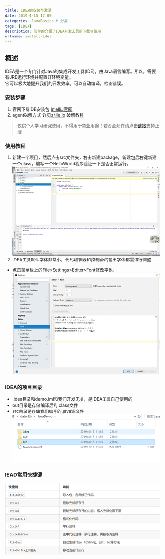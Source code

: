 ```yaml
---
title: IDEA的安装与激活
date: 2019-4-15 17:00
categories: JavaBasics # 分类
tags: [IDEA]
description: 简单的介绍了IDEA开发工具的下载与使用
urlname: install-idea
---
```




## 概述
IDEA是一个专门针对Java的集成开发工具(IDE)，由Java语言编写。所以，需要有JRE运行环境并配置好环境变量。<br>它可以极大地提升我们的开发效率。可以自动编译，检查错误。

<!--more-->

### 安装步骤
1. 官网下载IDE安装包
[IntelliJ官网](https://www.jetbrains.com/idea/)
2. agent破解方式
详见[zhile.io](https://zhile.io/) 破解教程

> 仅供个人学习研究使用，不得用于商业用途！若资金允许请点击[链接](https://www.jetbrains.com/idea/buy/)支持正版


### 使用教程
1. 新建一个项目，然后点击src文件夹，右击新建package，新建包后右键新建一个class，编写一个HelloWorld程序验证一下是否正常运行。
![title](https://raw.githubusercontent.com/zero6996/GitNote-images/master/GitNote/2019/04/15/%E4%BC%81%E4%B8%9A%E5%BE%AE%E4%BF%A1%E6%88%AA%E5%9B%BE_15552997771553-1555299788468.png)
2. IDEA工具默认字体非常小，代码编辑器和控制台的输出字体都需进行调整
- 点击菜单栏上的File>Settings>Editor>Font修改字体。
![title](https://raw.githubusercontent.com/zero6996/GitNote-images/master/GitNote/2019/04/15/%E4%BC%81%E4%B8%9A%E5%BE%AE%E4%BF%A1%E6%88%AA%E5%9B%BE_15552998363731-1555299845339.png)

### IDEA的项目目录
- .idea目录和demo.iml和我们开发无关，是IDEA工具自己使用的
- out目录是存储编译后的.class文件
- src目录是存储我们编写的.java源文件
![title](https://raw.githubusercontent.com/zero6996/GitNote-images/master/GitNote/2019/04/15/%E4%BC%81%E4%B8%9A%E5%BE%AE%E4%BF%A1%E6%88%AA%E5%9B%BE_15553000533050-1555300185262.png)

### IEAD常用快捷键
![title](https://raw.githubusercontent.com/zero6996/GitNote-images/master/GitNote/2019/04/15/%E4%BC%81%E4%B8%9A%E5%BE%AE%E4%BF%A1%E6%88%AA%E5%9B%BE_15553002176364-1555300220987.png)
